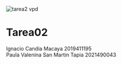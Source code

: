 ![tarea2 vpd](https://github.com/paulavsmt/Tarea02/assets/147210706/9f49983d-9bf4-4d5b-9c8c-be7e2d206e2d)
# Tarea02
Ignacio Candia Macaya 2019411195 \
Paula Valenina San Martin Tapia 2021490043
